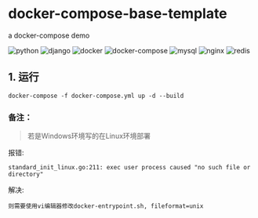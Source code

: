 # docker-compose-base-template
a docker-compose demo

![python](https://img.shields.io/badge/python-3.7.7-green)
![django](https://img.shields.io/badge/django-3.0.5-green)
![docker](https://img.shields.io/badge/docker-19.03.8-yellowgreen)
![docker-compose](https://img.shields.io/badge/docker--compose-1.21.2-orange)
![mysql](https://img.shields.io/badge/mysql-5.7-blue)
![nginx](https://img.shields.io/badge/nginx-1.11.6-yellowgreen)
![redis](https://img.shields.io/badge/redis-5.0-red)

## 1. 运行

```dockerfile
docker-compose -f docker-compose.yml up -d --build
```

### 备注：

> 若是Windows环境写的在Linux环境部署

报错:
```
standard_init_linux.go:211: exec user process caused "no such file or directory"
```

解决:

`则需要使用vi编辑器修改docker-entrypoint.sh, fileformat=unix`
